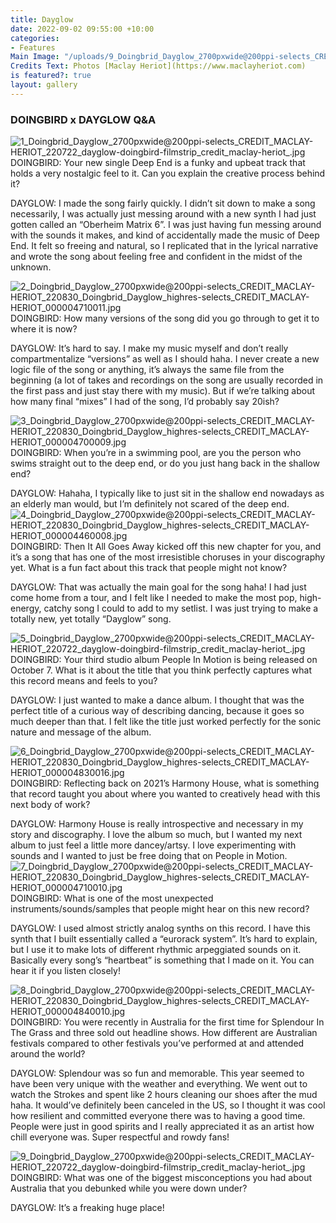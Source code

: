 ```yaml
---
title: Dayglow
date: 2022-09-02 09:55:00 +10:00
categories:
- Features
Main Image: "/uploads/9_Doingbrid_Dayglow_2700pxwide@200ppi-selects_CREDIT_MACLAY-HERIOT_220722_dayglow-doingbird-filmstrip_credit_maclay-heriot_-a2dda5.jpg"
Credits Text: Photos [Maclay Heriot](https://www.maclayheriot.com)
is featured?: true
layout: gallery
---
```


### DOINGBIRD x DAYGLOW Q&A 
![1_Doingbrid_Dayglow_2700pxwide@200ppi-selects_CREDIT_MACLAY-HERIOT_220722_dayglow-doingbird-filmstrip_credit_maclay-heriot_.jpg](/uploads/1_Doingbrid_Dayglow_2700pxwide@200ppi-selects_CREDIT_MACLAY-HERIOT_220722_dayglow-doingbird-filmstrip_credit_maclay-heriot_.jpg)
DOINGBIRD: Your new single Deep End is a funky and upbeat track that holds a very nostalgic feel to it. Can you explain the creative process behind it?

DAYGLOW: I made the song fairly quickly. I didn’t sit down to make a song necessarily, I was actually just messing around with a new synth I had just gotten called an “Oberheim Matrix 6”. I was just having fun messing around with the sounds it makes, and kind of accidentally made the music of Deep End. It felt so freeing and natural, so I replicated that in the lyrical narrative and wrote the song about feeling free and confident in the midst of the unknown.

![2_Doingbrid_Dayglow_2700pxwide@200ppi-selects_CREDIT_MACLAY-HERIOT_220830_Doingbrid_Dayglow_highres-selects_CREDIT_MACLAY-HERIOT_000004710011.jpg](/uploads/2_Doingbrid_Dayglow_2700pxwide@200ppi-selects_CREDIT_MACLAY-HERIOT_220830_Doingbrid_Dayglow_highres-selects_CREDIT_MACLAY-HERIOT_000004710011.jpg)
DOINGBIRD: How many versions of the song did you go through to get it to where it is now?

DAYGLOW: It’s hard to say. I make my music myself and don’t really compartmentalize “versions” as well as I should haha. I never create a new logic file of the song or anything, it’s always the same file from the beginning (a lot of takes and recordings on the song are usually recorded in the first pass and just stay there with my music). But if we’re talking about how many final “mixes” I had of the song, I’d probably say 20ish?

![3_Doingbrid_Dayglow_2700pxwide@200ppi-selects_CREDIT_MACLAY-HERIOT_220830_Doingbrid_Dayglow_highres-selects_CREDIT_MACLAY-HERIOT_000004700009.jpg](/uploads/3_Doingbrid_Dayglow_2700pxwide@200ppi-selects_CREDIT_MACLAY-HERIOT_220830_Doingbrid_Dayglow_highres-selects_CREDIT_MACLAY-HERIOT_000004700009.jpg)
DOINGBIRD: When you’re in a swimming pool, are you the person who swims straight out to the deep end, or do you just hang back in the shallow end?

DAYGLOW: Hahaha, I typically like to just sit in the shallow end nowadays as an elderly man would, but I’m definitely not scared of the deep end.
![4_Doingbrid_Dayglow_2700pxwide@200ppi-selects_CREDIT_MACLAY-HERIOT_220830_Doingbrid_Dayglow_highres-selects_CREDIT_MACLAY-HERIOT_000004460008.jpg](/uploads/4_Doingbrid_Dayglow_2700pxwide@200ppi-selects_CREDIT_MACLAY-HERIOT_220830_Doingbrid_Dayglow_highres-selects_CREDIT_MACLAY-HERIOT_000004460008.jpg)
DOINGBIRD: Then It All Goes Away kicked off this new chapter for you, and it’s a song that has one of the most irresistible choruses in your discography yet. What is a fun fact about this track that people might not know?

DAYGLOW: That was actually the main goal for the song haha! I had just come home from a tour, and I felt like I needed to make the most pop, high-energy, catchy song I could to add to my setlist. I was just trying to make a totally new, yet totally “Dayglow” song.


![5_Doingbrid_Dayglow_2700pxwide@200ppi-selects_CREDIT_MACLAY-HERIOT_220722_dayglow-doingbird-filmstrip_credit_maclay-heriot_.jpg](/uploads/5_Doingbrid_Dayglow_2700pxwide@200ppi-selects_CREDIT_MACLAY-HERIOT_220722_dayglow-doingbird-filmstrip_credit_maclay-heriot_.jpg)
DOINGBIRD: Your third studio album People In Motion is being released on October 7. What is it about the title that you think perfectly captures what this record means and feels to you? 

DAYGLOW: I just wanted to make a dance album. I thought that was the perfect title of a curious way of describing dancing, because it goes so much deeper than that. I felt like the title just worked perfectly for the sonic nature and message of the album.

![6_Doingbrid_Dayglow_2700pxwide@200ppi-selects_CREDIT_MACLAY-HERIOT_220830_Doingbrid_Dayglow_highres-selects_CREDIT_MACLAY-HERIOT_000004830016.jpg](/uploads/6_Doingbrid_Dayglow_2700pxwide@200ppi-selects_CREDIT_MACLAY-HERIOT_220830_Doingbrid_Dayglow_highres-selects_CREDIT_MACLAY-HERIOT_000004830016.jpg)
DOINGBIRD: Reflecting back on 2021’s Harmony House, what is something that record taught you about where you wanted to creatively head with this next body of work? 

DAYGLOW: Harmony House is really introspective and necessary in my story and discography. I love the album so much, but I wanted my next album to just feel a little more dancey/artsy. I love experimenting with sounds and I wanted to just be free doing that on People in Motion.
![7_Doingbrid_Dayglow_2700pxwide@200ppi-selects_CREDIT_MACLAY-HERIOT_220830_Doingbrid_Dayglow_highres-selects_CREDIT_MACLAY-HERIOT_000004710010.jpg](/uploads/7_Doingbrid_Dayglow_2700pxwide@200ppi-selects_CREDIT_MACLAY-HERIOT_220830_Doingbrid_Dayglow_highres-selects_CREDIT_MACLAY-HERIOT_000004710010.jpg)
DOINGBIRD: What is one of the most unexpected instruments/sounds/samples that people might hear on this new record? 

DAYGLOW: I used almost strictly analog synths on this record. I have this synth that I built essentially called a “eurorack system”. It’s hard to explain, but I use it to make lots of different rhythmic arpeggiated sounds on it. Basically every song’s “heartbeat” is something that I made on it. You can hear it if you listen closely!

![8_Doingbrid_Dayglow_2700pxwide@200ppi-selects_CREDIT_MACLAY-HERIOT_220830_Doingbrid_Dayglow_highres-selects_CREDIT_MACLAY-HERIOT_000004840010.jpg](/uploads/8_Doingbrid_Dayglow_2700pxwide@200ppi-selects_CREDIT_MACLAY-HERIOT_220830_Doingbrid_Dayglow_highres-selects_CREDIT_MACLAY-HERIOT_000004840010.jpg)
DOINGBIRD: You were recently in Australia for the first time for Splendour In The Grass and three sold out headline shows. How different are Australian festivals compared to other festivals you’ve performed at and attended around the world?

DAYGLOW: Splendour was so fun and memorable. This year seemed to have been very unique with the weather and everything. We went out to watch the Strokes and spent like 2 hours cleaning our shoes after the mud haha. It would’ve definitely been canceled in the US, so I thought it was cool how resilient and committed everyone there was to having a good time. People were just in good spirits and I really appreciated it as an artist how chill everyone was. Super respectful and rowdy fans!

![9_Doingbrid_Dayglow_2700pxwide@200ppi-selects_CREDIT_MACLAY-HERIOT_220722_dayglow-doingbird-filmstrip_credit_maclay-heriot_.jpg](/uploads/9_Doingbrid_Dayglow_2700pxwide@200ppi-selects_CREDIT_MACLAY-HERIOT_220722_dayglow-doingbird-filmstrip_credit_maclay-heriot_.jpg)
DOINGBIRD: What was one of the biggest misconceptions you had about Australia that you debunked while you were down under?

DAYGLOW: It’s a freaking huge place!











